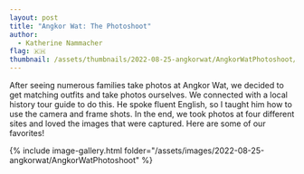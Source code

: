```yaml
---
layout: post
title: "Angkor Wat: The Photoshoot"
author:
  - Katherine Nammacher
flag: 🇰🇭
thumbnail: /assets/thumbnails/2022-08-25-angkorwat/AngkorWatPhotoshoot/IMG_1964.jpg
---
```


After seeing numerous families take photos at Angkor Wat, we decided to get matching outfits and take photos ourselves. We connected with a local history tour guide to do this. He spoke fluent English, so I taught him how to use the camera and frame shots. In the end, we took photos at four different sites and loved the images that were captured. Here are some of our favorites!

{% include image-gallery.html folder="/assets/images/2022-08-25-angkorwat/AngkorWatPhotoshoot" %}
